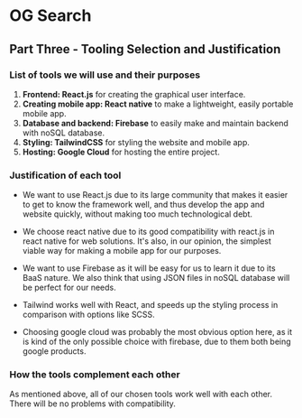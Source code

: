 # OG Search

## Part Three - Tooling Selection and Justification

### List of tools we will use and their purposes
1. **Frontend: React.js** for creating the graphical user interface.
2. **Creating mobile app: React native** to make a lightweight, easily portable mobile app.
3. **Database and backend: Firebase** to easily make and maintain backend with noSQL database.
4. **Styling: TailwindCSS** for styling the website and mobile app.
5. **Hosting: Google Cloud** for hosting the entire project.

### Justification of each tool
- We want to use React.js due to its large community that makes it easier to get to know the framework well, and thus develop the app and website quickly, without making too much technological debt.

- We choose react native due to its good compatibility with react.js in react native for web solutions. It's also, in our opinion, the simplest viable way for making a mobile app for our purposes. 

- We want to use Firebase as it will be easy for us to learn it due to its BaaS nature. We also think that using JSON files in noSQL database will be perfect for our needs.

- Tailwind works well with React, and speeds up the styling process in comparison with options like SCSS.

- Choosing google cloud was probably the most obvious option here, as it is kind of the only possible choice with firebase, due to them both being google products.

### How the tools complement each other
As mentioned above, all of our chosen tools work well with each other. There will be no problems with compatibility.
